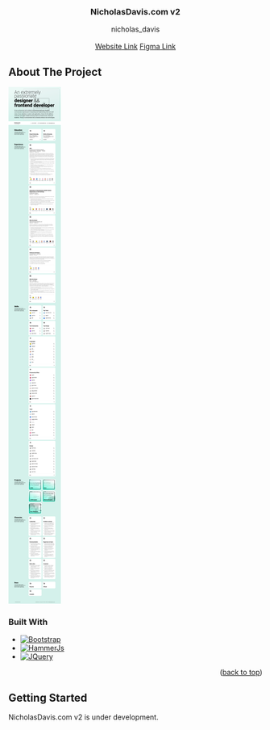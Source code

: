 

<!-- PROJECT LOGO -->
<br />
<div align="center">

<h3 align="center">NicholasDavis.com v2</h3>

  <p align="center">
    nicholas_davis
    <br />
    <br />
    <a href="https://nicholasdavis.com">Website Link</a>
    <a href="https://www.figma.com/file/TliiS3dorVYnK7bc6CAa5c/nicholasdavis.com?type=design&node-id=0%3A1&mode=design&t=iyKZdsyY8AvsCOk7-1">Figma Link</a>
  </p>
</div>


<!-- ABOUT THE PROJECT -->
## About The Project

[![Product Name Screen Shot][product-screenshot]](https://nicholasdavis.com)


### Built With

* [![Bootstrap][Bootstrap.com]][Bootstrap-url]
* [![HammerJs][HammerJs.com]][HammerJs-url]
* [![JQuery][JQuery.com]][JQuery-url]

<p align="right">(<a href="#readme-top">back to top</a>)</p>



<!-- GETTING STARTED -->
## Getting Started

NicholasDavis.com v2 is under development.



<!-- MARKDOWN LINKS & IMAGES -->
<!-- https://www.markdownguide.org/basic-syntax/#reference-style-links -->
[product-screenshot]: design/mockup.png
[Bootstrap.com]: https://img.shields.io/badge/Bootstrap-563D7C?style=for-the-badge&logo=bootstrap&logoColor=white
[Bootstrap-url]: https://getbootstrap.com
[HammerJs-url]: https://hammerjs.github.io/
[Hammerjs.com]: https://img.shields.io/badge/Hammer-E63B34?style=for-the-badge&logo=hammer&logoColor=white
[JQuery.com]: https://img.shields.io/badge/jQuery-0769AD?style=for-the-badge&logo=jquery&logoColor=white
[JQuery-url]: https://jquery.com 